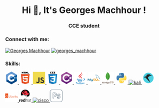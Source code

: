 <h1 align="center">Hi 👋, It's Georges Machhour !</h1>
<h3 align="center">CCE student</h3>



<h3 align="left">Connect with me:</h3>
<p align="left">
<a href="https://www.linkedin.com/in/georges-machhour-5993b1291/" target="blank"><img align="center" src="https://raw.githubusercontent.com/rahuldkjain/github-profile-readme-generator/master/src/images/icons/Social/linked-in-alt.svg" alt="Georges Machhour" height="30" width="40" /></a>
<a href="https://www.instagram.com/georges_machhour" target="blank"><img align="center" src="https://raw.githubusercontent.com/rahuldkjain/github-profile-readme-generator/master/src/images/icons/Social/instagram.svg" alt="georges_machhour" height="30" width="40" /></a>
</p>

<h3 align="left">Skills:</h3>

<p align="left"> 
  <a href="https://www.w3schools.com/cpp/" target="_blank" rel="noreferrer"> <img src="https://raw.githubusercontent.com/devicons/devicon/master/icons/cplusplus/cplusplus-original.svg" alt="cplusplus" width="40" height="40"/> </a> 
  <a href="https://www.w3schools.com/html/" target="_blank" rel="noreferrer"> <img src="https://raw.githubusercontent.com/devicons/devicon/master/icons/html5/html5-original-wordmark.svg" alt="html5" width="40" height="40"/> </a> 
  <a href="https://www.w3schools.com/js/" target="_blank" rel="noreferrer"> <img src="https://raw.githubusercontent.com/devicons/devicon/master/icons/javascript/javascript-original.svg" alt="javascript" width="40" height="40"/> </a> 
  <a href="https://www.w3schools.com/css/" target="_blank" rel="noreferrer"> <img src="https://raw.githubusercontent.com/devicons/devicon/master/icons/css3/css3-original-wordmark.svg" alt="css3" width="40" height="40"/> </a> 
  <a href="https://www.w3schools.com/cs/" target="_blank" rel="noreferrer"> <img src="https://raw.githubusercontent.com/devicons/devicon/master/icons/csharp/csharp-original.svg" alt="csharp" width="40" height="40"/> </a> 
  <a href="https://www.java.com" target="_blank" rel="noreferrer"> <img src="https://raw.githubusercontent.com/devicons/devicon/master/icons/java/java-original.svg" alt="java" width="40" height="40"/> </a> 
  <a href="https://www.mysql.com/" target="_blank" rel="noreferrer"> <img src="https://raw.githubusercontent.com/devicons/devicon/master/icons/mysql/mysql-original-wordmark.svg" alt="mysql" width="40" height="40"/> </a> 
  <a href="https://www.mongodb.com/" target="_blank" rel="noreferrer"> <img src="https://raw.githubusercontent.com/devicons/devicon/master/icons/mongodb/mongodb-original-wordmark.svg" alt="mongodb" width="40" height="40"/> </a> 
  <a href="https://www.python.org" target="_blank" rel="noreferrer"> <img src="https://raw.githubusercontent.com/devicons/devicon/master/icons/python/python-original.svg" alt="python" width="40" height="40"/> </a> 
  <a href="https://www.kali.org" target="_blank" rel="noreferrer"> <img src="https://images.cults3d.com/uhyzDKKCAxPt-W1_GCrbiD6Ix4g=/113x113/top/filters:format(webp)/https://fbi.cults3d.com/uploaders/13841081/illustration-file/b21c7a0c-1acd-4aa1-ac50-05898d1ddf94/Kali-logo.jpg" alt="kali" width="40" height="40"/> </a> 

<a href="https://www.parrotsec.org" target="_blank" rel="noreferrer">
  <svg xmlns="http://www.w3.org/2000/svg" x="0px" y="0px" width="40" height="40" viewBox="0 0 48 48">
    <circle cx="24" cy="24" r="20" fill="#4dd0e1"></circle>
    <polygon fill="#212121" points="30.252,38.194 21.909,23.131 25.497,18.651 38.914,13.097 25.497,13.394 34.229,8.8 17.634,11.406 16.263,18.171 9.566,18.606 8.4,24.343 11.76,21.6 22.206,32.069 30.434,41.28 27.692,35.52"></polygon>
  </svg>
</a>



  <a href="https://www.ubuntu.com" target="_blank" rel="noreferrer"> <img src="https://raw.githubusercontent.com/devicons/devicon/master/icons/ubuntu/ubuntu-plain-wordmark.svg" alt="ubuntu" width="40" height="40"/> </a> 
  <a href="https://www.redhat.com" target="_blank" rel="noreferrer"> <img src="https://raw.githubusercontent.com/devicons/devicon/master/icons/redhat/redhat-original-wordmark.svg" alt="redhat" width="40" height="40"/> </a> 
  <a href="https://www.cisco.com" target="_blank" rel="noreferrer"> <img src="https://th.bing.com/th/id/R.3d98eb3871f42ed7f81737063b7d5511?rik=Dc%2flz7Mx3L3YLQ&pid=ImgRaw&r=0" alt="cisco" width="40" height="40"/> </a> 
  <a href="https://www.photoshop.com/en" target="_blank" rel="noreferrer"> <img src="https://raw.githubusercontent.com/devicons/devicon/master/icons/photoshop/photoshop-line.svg" alt="photoshop" width="40" height="40"/> </a> 
</p>

